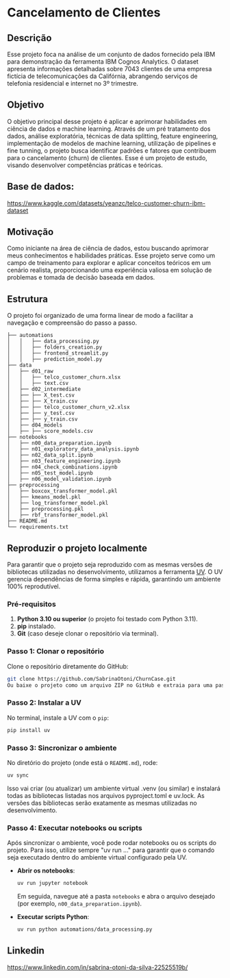 # Cancelamento de Clientes

## Descrição
Esse projeto foca na análise de um conjunto de dados fornecido pela IBM para demonstração da ferramenta IBM Cognos Analytics. O dataset apresenta informações detalhadas sobre 7043 clientes de uma empresa fictícia de telecomunicações da Califórnia, abrangendo serviços de telefonia residencial e internet no 3º trimestre.

## Objetivo
O objetivo principal desse projeto é aplicar e aprimorar habilidades em ciência de dados e machine learning. Através de um pré tratamento dos dados, análise exploratória, técnicas de data splitting, feature engineering, implementação de modelos de machine learning, utilização de pipelines e fine tunning, o projeto busca identificar padrões e fatores que contribuem para o cancelamento (churn) de clientes. Esse é um projeto de estudo, visando desenvolver competências práticas e teóricas.

## Base de dados:
https://www.kaggle.com/datasets/yeanzc/telco-customer-churn-ibm-dataset

## Motivação
Como iniciante na área de ciência de dados, estou buscando aprimorar meus conhecimentos e habilidades práticas. Esse projeto serve como um campo de treinamento para explorar e aplicar conceitos teóricos em um cenário realista, proporcionando uma experiência valiosa em solução de problemas e tomada de decisão baseada em dados.

## Estrutura
O projeto foi organizado de uma forma linear de modo a facilitar a navegação e compreensão do passo a passo.
```
├── automations
│   │   ├── data_processing.py
│   │   ├── folders_creation.py
│   │   ├── frontend_streamlit.py
│   │   ├── prediction_model.py
├── data
│   ├── d01_raw
│   │   ├── telco_customer_churn.xlsx
│   │   ├── text.csv
│   ├── d02_intermediate
│   ├── ├── X_test.csv
│   ├── ├── X_train.csv
│   ├── ├── telco_customer_churn_v2.xlsx
│   ├── ├── y_test.csv
│   ├── ├── y_train.csv
│   ├── d04_models
│   ├── ├── score_models.csv
├── notebooks
│   ├── n00_data_preparation.ipynb
│   ├── n01_exploratory_data_analysis.ipynb
│   ├── n02_data_split.ipynb
│   ├── n03_feature_engineering.ipynb
│   ├── n04_check_combinations.ipynb
│   ├── n05_test_model.ipynb
│   ├── n06_model_validation.ipynb
├── preprocessing
│   ├── boxcox_transformer_model.pkl
│   ├── kmeans_model.pkl
│   ├── log_transformer_model.pkl
│   ├── preprocessing.pkl
│   ├── rbf_transformer_model.pkl
├── README.md
└── requirements.txt
```
## Reproduzir o projeto localmente
Para garantir que o projeto seja reproduzido com as mesmas versões de bibliotecas utilizadas no desenvolvimento, utilizamos a ferramenta [UV](https://docs.astral.sh/uv/). 
O UV gerencia dependências de forma simples e rápida, garantindo um ambiente 100% reprodutível.

### Pré-requisitos
1. **Python 3.10 ou superior** (o projeto foi testado com Python 3.11).
2. **pip** instalado.
3. **Git** (caso deseje clonar o repositório via terminal).

### Passo 1: Clonar o repositório
Clone o repositório diretamente do GitHub:
```bash
git clone https://github.com/SabrinaOtoni/ChurnCase.git
Ou baixe o projeto como um arquivo ZIP no GitHub e extraia para uma pasta local.
```

### Passo 2: Instalar a UV
No terminal, instale a UV com o `pip`:
```bash
pip install uv
```

### Passo 3: Sincronizar o ambiente
No diretório do projeto (onde está o `README.md`), rode:
```bash
uv sync
```
Isso vai criar (ou atualizar) um ambiente virtual .venv (ou similar) e instalará todas as bibliotecas listadas nos arquivos pyproject.toml e uv.lock.
As versões das bibliotecas serão exatamente as mesmas utilizadas no desenvolvimento.

### Passo 4: Executar notebooks ou scripts
Após sincronizar o ambiente, você pode rodar notebooks ou os scripts do projeto. 
Para isso, utilize sempre "uv run ..." para garantir que o comando seja executado dentro do ambiente virtual configurado pela UV.

- **Abrir os notebooks**:
  ```bash
  uv run jupyter notebook
  ```
  Em seguida, navegue até a pasta `notebooks` e abra o arquivo desejado (por exemplo, `n00_data_preparation.ipynb`).

- **Executar scripts Python**:
  ```bash
  uv run python automations/data_processing.py
  ```

## Linkedin
https://www.linkedin.com/in/sabrina-otoni-da-silva-22525519b/
